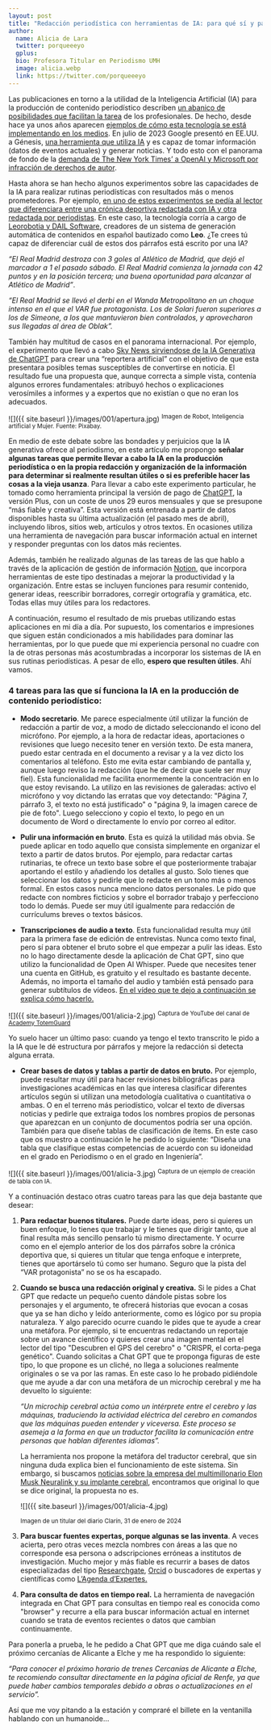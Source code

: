 ```yaml
---
layout: post
title: "Redacción periodística con herramientas de IA: para qué sí y para qué no"
author:
  name: Alicia de Lara
  twitter: porqueeeyo
  gplus:  
  bio: Profesora Titular en Periodismo UMH
  image: alicia.webp
  link: https://twitter.com/porqueeeyo
---
```

Las publicaciones en torno a la utilidad de la Inteligencia Artificial (IA) para la producción de contenido periodístico describen [un abanico de posibilidades que facilitan la tarea](https://www.businessinsider.es/diferencias-chatgpt-plus-chatgpt-estandar-version-pago-1266020) de los profesionales. De hecho, desde hace ya unos años aparecen [ejemplos de cómo esta tecnología se está implementando en los medios](https://mip.umh.es/blog/2019/11/02/el-impacto-de-la-inteligencia-artificial-en-el-periodismo/). En julio de 2023 Google presentó en EE.UU. a Génesis, [una herramienta que utiliza IA](https://www.apmadrid.es/google-prueba-genesis-una-herramienta-de-inteligencia-artificial-capaz-de-redactar-noticias/) y es capaz de tomar información (datos de eventos actuales) y generar noticias. Y todo esto con el panorama de fondo de la [demanda de The New York Times’ a OpenAI y Microsoft por infracción de derechos de autor](https://elpais.com/tecnologia/2023-12-27/the-new-york-times-demanda-a-openai-y-microsoft-por-infraccion-de-derechos-de-autor.html).

Hasta ahora se han hecho algunos experimentos sobre las capacidades de la IA para realizar rutinas periodísticas con resultados más o menos prometedores. Por ejemplo, [en uno de estos experimentos se pedía al lector que diferenciara entre una crónica deportiva redactada con IA y otra redactada por periodistas](https://www.xataka.com/robotica-e-ia/robots-que-escriben-noticias-espanol-maquinas-nuevas-herederas-larra). En este caso, la tecnología corría a cargo de [Leorobotia y DAIL Software](https://www.dail.es/leorobot/), creadores de un sistema de generación automática de contenidos en español bautizado como **Leo**. ¿Te crees tú capaz de diferenciar cuál de estos dos  párrafos está escrito por una IA?


*“El Real Madrid destroza con 3 goles al Atlético de Madrid, que dejó el marcador a 1 el pasado sábado. El Real Madrid comienza la jornada con 42 puntos y en la posición tercera; una buena oportunidad para alcanzar al Atlético de Madrid”*.

*“El Real Madrid se llevó el derbi en el Wanda Metropolitano en un choque intenso en el que el VAR fue protagonista. Los de Solari fueron superiores a los de Simeone, a los que mantuvieron bien controlados, y aprovecharon sus llegadas al área de Oblak”.*

También hay multitud de casos en el panorama internacional. Por ejemplo, el experimento que llevó a cabo [Sky News sirviendose de la IA Generativa de ChatGPT](https://news.sky.com/story/chatgpt-turns-one-the-first-year-of-the-chatbot-that-changed-the-world-13014185) para crear una “reportera artificial” con el objetivo de que esta presentara posibles temas susceptibles de convertirse en noticia. El resultado fue una propuesta que, aunque correcta a simple vista, contenía algunos errores fundamentales: atribuyó hechos o explicaciones verosímiles a informes y a expertos que no existían o que no eran los adecuados.

![]({{ site.baseurl }}/images/001/apertura.jpg)
<sup>Imagen de Robot, Inteligencia artificial y Mujer. Fuente: Pixabay.

En medio de este debate sobre las bondades y perjuicios que la IA generativa ofrece al periodismo, en este artículo me propongo **señalar algunas tareas que permite llevar a cabo la IA en la producción periodística o en la propia redacción y organización de la información para determinar si realmente resultan útiles o si es preferible hacer las cosas a la vieja usanza**. Para llevar a cabo este experimento particular, he tomado como herramienta principal la versión de pago de [ChatGPT](https://openai.com/blog/chatgpt-plus), la versión Plus, con un coste de unos 29 euros mensuales y que se presupone “más fiable y creativa”. Esta versión está entrenada a partir de datos disponibles hasta su última actualización (el pasado mes de abril), incluyendo libros, sitios web, artículos y otros textos. En ocasiones utiliza una herramienta de navegación para buscar información actual en internet y responder preguntas con los datos más recientes.

Además, también he realizado algunas de las tareas de las que hablo a través de la aplicación de gestión de información [Notion](https://www.notion.so/es-es/product/ai), que incorpora herramientas de este tipo destinadas a mejorar la productividad y la organización. Entre estas se incluyen funciones para resumir contenido, generar ideas, reescribir borradores, corregir ortografía y gramática, etc. Todas ellas muy útiles para los redactores.

A continuación, resumo el resultado de mis pruebas utilizando estas aplicaciones en mi día a día. Por supuesto, los comentarios e impresiones que siguen están condicionados a mis habilidades para dominar las herramientas, por lo que puede que mi experiencia personal no cuadre con la de otras personas más acostumbradas a incorporar los sistemas de IA en sus rutinas periodísticas. A pesar de ello, **espero que resulten útiles**. Ahí vamos.

### **4 tareas para las que sí funciona la IA en la producción de contenido periodístico:**

- **Modo secretario**. Me parece especialmente útil utilizar la función de redacción a partir de voz, a modo de dictado seleccionando el icono del micrófono. Por ejemplo, a la hora de redactar ideas, aportaciones o revisiones que luego necesito tener en versión texto. De esta manera, puedo estar centrada en el documento a revisar y a la vez dicto los comentarios al teléfono. Esto me evita estar cambiando de pantalla y, aunque luego reviso la redacción (que he de decir que suele ser muy fiel). Esta funcionalidad me facilita enormemente la concentración en lo que estoy revisando. La utilizo en las revisiones de galeradas: activo el micrófono y voy dictando las erratas que voy detectando: "Página 7, párrafo 3, el texto no está justificado" o "página 9, la imagen carece de pie de foto". Luego selecciono y copio el texto, lo pego en un documento de Word o directamente lo envío por correo al editor.

- **Pulir una información en bruto**. Esta es quizá la utilidad más obvia. Se puede aplicar en todo aquello que consista simplemente en organizar el texto a partir de datos brutos. Por ejemplo, para redactar cartas rutinarias, te ofrece un texto base sobre el que posteriormente trabajar aportando el estilo y añadiendo los detalles al gusto. Solo tienes que seleccionar los datos y pedirle que lo redacte en un tono más o menos formal. En estos casos nunca menciono datos personales. Le pido que redacte con nombres ficticios y sobre el borrador trabajo y perfecciono todo lo demás. Puede ser muy útil igualmente para redacción de currículums breves o textos básicos.

- **Transcripciones de audio a texto**. Esta funcionalidad resulta muy útil para la primera fase de edición de entrevistas. Nunca como texto final, pero sí para obtener el bruto sobre el que empezar a pulir las ideas. Esto no lo hago directamente desde la aplicación de Chat GPT, sino que utilizo la funcionalidad de Open AI Whisper. Puede que necesites tener una cuenta en GitHub, es gratuito y el resultado es bastante decente. Además, no importa el tamaño del audio y también está pensado para generar subtítulos de vídeos. [En el vídeo que te dejo a continuación se explica cómo hacerlo.](https://www.youtube.com/watch?v=I_O4xf6ggOo)

![]({{ site.baseurl }}/images/001/alicia-2.jpg)
<sup>Captura de YouTube del canal de [Academy TotemGuard](https://www.youtube.com/@totemguard)

 Yo suelo hacer un último paso: cuando ya tengo el texto transcrito le pido a la IA que le dé estructura por párrafos y mejore la redacción si detecta alguna errata.

- **Crear bases de datos y tablas a partir de datos en bruto.** Por ejemplo, puede resultar muy útil para hacer revisiones bibliográficas para investigaciones académicas en las que interesa clasificar diferentes artículos según si utilizan una metodología cualitativa o cuantitativa o ambas. O en el terreno más periodístico, volcar el texto de diversas noticias y pedirle que extraiga todos los nombres propios de personas que aparezcan en un conjunto de documentos podría ser una opción. También para que diseñe tablas de clasificación de ítems. En este caso que os muestro a continuación le he pedido lo siguiente: “Diseña una tabla que clasifique estas competencias de acuerdo con su idoneidad en el grado en Periodismo o en el grado en Ingeniería”.

![]({{ site.baseurl }}/images/001/alicia-3.jpg)
<sup>Captura de un ejemplo de creación de tabla con IA.

Y a continuación destaco otras cuatro tareas para las que deja bastante que desear:

1. **Para redactar buenos titulares.** Puede darte ideas, pero si quieres un buen enfoque, lo tienes que trabajar y le tienes que dirigir tanto, que al final resulta más sencillo pensarlo tú mismo directamente. Y ocurre como en el ejemplo anterior de los dos párrafos sobre la crónica deportiva que, si quieres un titular que tenga enfoque e interprete, tienes que aportárselo tú como ser humano. Seguro que la pista del “VAR protagonista” no se os ha escapado.

2. **Cuando se busca una redacción original y creativa.** Si le pides a Chat GPT que redacte un pequeño cuento dándole pistas sobre los personajes y el argumento, te ofrecerá historias que evocan a cosas que ya se han dicho y leído anteriormente, como es lógico por su propia naturaleza. Y algo parecido ocurre cuando le pides que te ayude a crear una metáfora. Por ejemplo, si te encuentras redactando un reportaje sobre un avance científico y quieres crear una imagen mental en el lector del tipo "Descubren el GPS del cerebro" o "CRISPR, el corta-pega genético". Cuando solicitas a Chat GPT que te proponga figuras de este tipo, lo que propone es un cliché, no llega a soluciones realmente originales o se va por las ramas. En este caso lo he probado pidiéndole que me ayude a dar con una metáfora de un microchip cerebral y me ha devuelto lo siguiente:

     *“Un microchip cerebral actúa como un intérprete entre el cerebro y las máquinas, traduciendo la actividad eléctrica del cerebro en comandos que las máquinas pueden entender y viceversa. Este proceso se asemeja a la forma en que un traductor facilita la comunicación entre personas que hablan diferentes idiomas”.*

     La herramienta nos propone la metáfora del traductor cerebral, que sin ninguna duda explica bien el funcionamiento de este sistema. Sin embargo, si buscamos [noticias sobre la empresa del multimillonario Elon Musk Neuralink y su implante cerebral](https://www.clarin.com/sociedad/traductor-cerebral-futuro-chip-empresa-elon-musk-implanto-persona_0_BLYhp09Vzc.html), encontramos que original lo que se dice original, la propuesta no es.

     ![]({{ site.baseurl }}/images/001/alicia-4.jpg)

     <sup>Imagen de un titular del diario Clarín, 31 de enero de 2024

3. **Para buscar fuentes expertas, porque algunas se las inventa**. A veces acierta, pero otras veces mezcla nombres con áreas a las que no corresponde esa persona o adscripciones erróneas a institutos de investigación. Mucho mejor y más fiable es recurrir a bases de datos especializadas del tipo [Researchgate](https://www.researchgate.net/), [Orcid](https://orcid.org/) o buscadores de expertas y científicas como [L’Agenda d’Expertes.](https://agendadexpertes.es/)

4. **Para consulta de datos en tiempo real.** La herramienta de navegación integrada en Chat GPT para consultas en tiempo real es conocida como "browser" y recurre a ella para buscar información actual en internet cuando se trata de eventos recientes o datos que cambian continuamente.

Para ponerla a prueba, le he pedido a Chat GPT que me diga cuándo sale el próximo cercanías de Alicante a Elche y me ha respondido lo siguiente:

 *“Para conocer el próximo horario de trenes Cercanías de Alicante a Elche, te recomiendo consultar directamente en la página oficial de Renfe, ya que puede haber cambios temporales debido a obras o actualizaciones en el servicio​​”.*

Así que me voy pitando a la estación y compraré el billete en la ventanilla hablando con un humanoide…